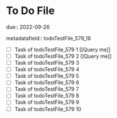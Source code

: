 # To Do File

due:: 2022-09-26

metadatafield:: todoTestFile_579_16

- [ ] Task of todoTestFile_579 1 [[Query me]]
- [ ] Task of todoTestFile_579 2 [[Query me]]
- [ ] Task of todoTestFile_579 3
- [ ] Task of todoTestFile_579 4
- [ ] Task of todoTestFile_579 5
- [ ] Task of todoTestFile_579 6
- [ ] Task of todoTestFile_579 7
- [ ] Task of todoTestFile_579 8
- [ ] Task of todoTestFile_579 9
- [ ] Task of todoTestFile_579 10